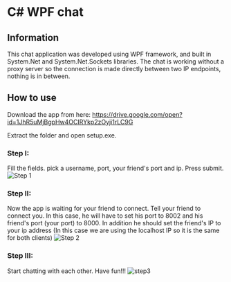 # C# WPF chat
## Information
This chat application was developed using WPF framework, and built in System.Net and System.Net.Sockets libraries. 
The chat is working without a proxy server so the connection is made directly between two IP endpoints, nothing is in between.
## How to use
Download the app from here: https://drive.google.com/open?id=1JhR5uMjBgpHw4OCIRYkp2zOyji1rLC9G

Extract the folder and open setup.exe.

### Step I:
Fill the fields. pick a username, port, your friend's port and ip. Press submit.
![Step 1](http://up419.siz.co.il/up3/m2mncm4tzmzr.png)


### Step II:
Now the app is waiting for your friend to connect. Tell your friend to connect you. In this case, he will have to set his port to 8002 and his friend's port (your port) to 8000. In addition he should set the friend's IP to your ip address (In this case we are using the localhost IP so it is the same for both clients)
![Step 2](http://up419.siz.co.il/up2/fniuddnmnz5j.png)


### Step III:
Start chatting with each other. Have fun!!!
![step3](http://up419.siz.co.il/up3/imjy3ymi4dwd.png)
